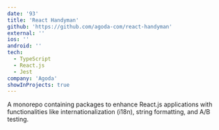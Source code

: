 ```yaml
---
date: '93'
title: 'React Handyman'
github: 'https://github.com/agoda-com/react-handyman'
external: ''
ios: ''
android: ''
tech:
  - TypeScript
  - React.js
  - Jest
company: 'Agoda'
showInProjects: true
---
```


​A monorepo containing packages to enhance React.js applications with functionalities like internationalization (i18n), string formatting, and A/B testing.

